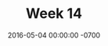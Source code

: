---
title: "Week 14"
layout: week
date: 2016-05-04 00:00:00 -0700
permalink: /logs/
goals:
  - Re-submit design rationale
  - Finish Presentation
  - Finish and Print Poster
nextclass: "Presentations, Part II"
todo: 
  - "(04/28) Improve Design Rationale"
  - "(04/30) Improve Content section"
  - "1h/day: Improve prototype"
done:
  - "(05/04) Update Logs, Progress Board"
schedule: 
  - "(05/05) Re-submit Development Section"
  - "(05/09) Poster Printing with Kam at 4:20pm"
  - "(05/11) Dry Run"
  - "(05/13) ECT Deisgn Expo"
---